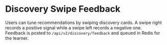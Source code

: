 # Discovery Swipe Feedback

Users can tune recommendations by swiping discovery cards. A swipe right records a positive signal while a swipe left records a negative one. Feedback is posted to `/api/v2/discovery/feedback` and queued in Redis for the learner.
